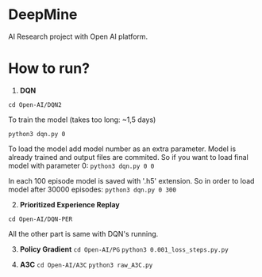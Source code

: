 # DeepMine
AI Research project with Open AI platform.

# How to run?

1. **DQN**

```cd Open-AI/DQN2```

To train the model (takes too long: ~1,5 days)

```python3 dqn.py 0```

To load the model add model number as an extra parameter. Model is already trained and output files are commited. So if you want to load final model with parameter 0:
```python3 dqn.py 0 0```

In each 100 episode model is saved with '.h5' extension. So in order to load model after 30000 episodes:
```python3 dqn.py 0 300```

2. **Prioritized Experience Replay**

```cd Open-AI/DQN-PER```

  All the other part is same with DQN's running.
  
3. **Policy Gradient**
```cd Open-AI/PG```
```python3 0.001_loss_steps.py.py```

4. **A3C**
```cd Open-AI/A3C```
```python3 raw_A3C.py```

